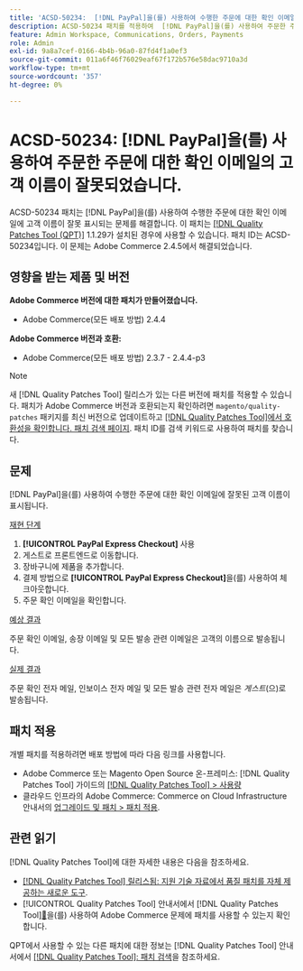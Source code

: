 ```yaml
---
title: 'ACSD-50234:  [!DNL PayPal]을(를) 사용하여 수행한 주문에 대한 확인 이메일의 고객 이름이 잘못되었습니다.'
description: ACSD-50234 패치를 적용하여  [!DNL PayPal]을(를) 사용하여 주문한 주문에 대한 확인 이메일에 고객 이름이 잘못 표시되는 Adobe Commerce 문제를 해결합니다.
feature: Admin Workspace, Communications, Orders, Payments
role: Admin
exl-id: 9a8a7cef-0166-4b4b-96a0-87fd4f1a0ef3
source-git-commit: 011a6f46f76029eaf67f172b576e58dac9710a3d
workflow-type: tm+mt
source-wordcount: '357'
ht-degree: 0%

---
```


# ACSD-50234: [!DNL PayPal]을(를) 사용하여 주문한 주문에 대한 확인 이메일의 고객 이름이 잘못되었습니다.

ACSD-50234 패치는 [!DNL PayPal]을(를) 사용하여 수행한 주문에 대한 확인 이메일에 고객 이름이 잘못 표시되는 문제를 해결합니다. 이 패치는 [[!DNL Quality Patches Tool (QPT)]](https://experienceleague.adobe.com/en/docs/commerce-operations/tools/quality-patches-tool/quality-patches-tool-to-self-serve-quality-patches) 1.1.29가 설치된 경우에 사용할 수 있습니다. 패치 ID는 ACSD-50234입니다. 이 문제는 Adobe Commerce 2.4.5에서 해결되었습니다.

## 영향을 받는 제품 및 버전

**Adobe Commerce 버전에 대한 패치가 만들어졌습니다.**

* Adobe Commerce(모든 배포 방법) 2.4.4

**Adobe Commerce 버전과 호환:**

* Adobe Commerce(모든 배포 방법) 2.3.7 - 2.4.4-p3

>[!NOTE]
>
>새 [!DNL Quality Patches Tool] 릴리스가 있는 다른 버전에 패치를 적용할 수 있습니다. 패치가 Adobe Commerce 버전과 호환되는지 확인하려면 `magento/quality-patches` 패키지를 최신 버전으로 업데이트하고 [[!DNL Quality Patches Tool]에서 호환성을 확인합니다. 패치 검색 페이지](https://experienceleague.adobe.com/tools/commerce-quality-patches/index.html). 패치 ID를 검색 키워드로 사용하여 패치를 찾습니다.

## 문제

[!DNL PayPal]을(를) 사용하여 수행한 주문에 대한 확인 이메일에 잘못된 고객 이름이 표시됩니다.

<u>재현 단계</u>

1. **[!UICONTROL PayPal Express Checkout]** 사용
1. 게스트로 프론트엔드로 이동합니다.
1. 장바구니에 제품을 추가합니다.
1. 결제 방법으로 **[!UICONTROL PayPal Express Checkout]**&#x200B;을(를) 사용하여 체크아웃합니다.
1. 주문 확인 이메일을 확인합니다.

<u>예상 결과</u>

주문 확인 이메일, 송장 이메일 및 모든 발송 관련 이메일은 고객의 이름으로 발송됩니다.

<u>실제 결과</u>

주문 확인 전자 메일, 인보이스 전자 메일 및 모든 발송 관련 전자 메일은 *게스트*(으)로 발송됩니다.

## 패치 적용

개별 패치를 적용하려면 배포 방법에 따라 다음 링크를 사용합니다.

* Adobe Commerce 또는 Magento Open Source 온-프레미스: [!DNL Quality Patches Tool] 가이드의 [[!DNL Quality Patches Tool] > 사용량](/help/tools/quality-patches-tool/usage.md)
* 클라우드 인프라의 Adobe Commerce: Commerce on Cloud Infrastructure 안내서의 [업그레이드 및 패치 > 패치 적용](https://experienceleague.adobe.com/docs/commerce-cloud-service/user-guide/develop/upgrade/apply-patches.html).

## 관련 읽기

[!DNL Quality Patches Tool]에 대한 자세한 내용은 다음을 참조하세요.

* [[!DNL Quality Patches Tool] 릴리스됨: 지원 기술 자료에서 품질 패치를 자체 제공하는 새로운 도구](https://experienceleague.adobe.com/en/docs/commerce-operations/tools/quality-patches-tool/quality-patches-tool-to-self-serve-quality-patches).
* [!UICONTROL Quality Patches Tool] 안내서에서  [!DNL Quality Patches Tool][&#128279;](/help/tools/quality-patches-tool/patches-available-in-qpt/check-patch-for-magento-issue-with-magento-quality-patches.md)을(를) 사용하여 Adobe Commerce 문제에 패치를 사용할 수 있는지 확인합니다.


QPT에서 사용할 수 있는 다른 패치에 대한 정보는 [!DNL Quality Patches Tool] 안내서에서 [[!DNL Quality Patches Tool]: 패치 검색](https://experienceleague.adobe.com/tools/commerce-quality-patches/index.html)을 참조하세요.
